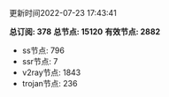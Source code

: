 更新时间2022-07-23 17:43:41

**总订阅: 378**
**总节点: 15120**
**有效节点: 2882**
- ss节点: 796
- ssr节点: 7
- v2ray节点: 1843
- trojan节点: 236
